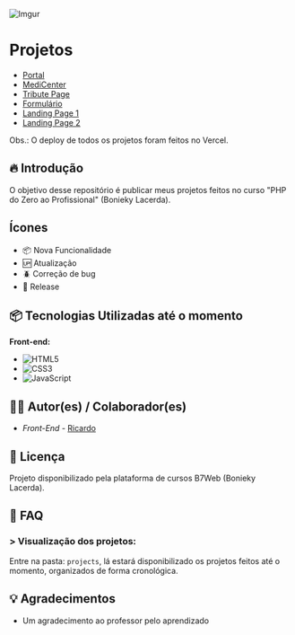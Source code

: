 ![Imgur](https://i.imgur.com/Bym2Q2L.png)

# Projetos
- [Portal](https://b7web-1.vercel.app)
- [MediCenter](https://b7web-3.vercel.app)
- [Tribute Page](https://b7web-4.vercel.app)
- [Formulário](https://b7web-5.vercel.app)
- [Landing Page 1](https://b7web-6.vercel.app)
- [Landing Page 2](https://b7web-7.vercel.app)

Obs.: O deploy de todos os projetos foram feitos no Vercel.

## 🔥 Introdução
O objetivo desse repositório é publicar meus projetos feitos no curso "PHP do Zero ao Profissional" (Bonieky Lacerda).

## Ícones

- :package: Nova Funcionalidade
- :up: Atualização
- :beetle: Correção de bug
- :checkered_flag: Release

## 📦 Tecnologias Utilizadas até o momento

**Front-end:**

* ![HTML5](https://img.shields.io/badge/html5-%23E34F26.svg?style=for-the-badge&logo=html5&logoColor=white)
* ![CSS3](https://img.shields.io/badge/css3-%231572B6.svg?style=for-the-badge&logo=css3&logoColor=white)
* ![JavaScript](https://img.shields.io/badge/javascript-%23323330.svg?style=for-the-badge&logo=javascript&logoColor=%23F7DF1E)

## 👷‍♂️ Autor(es) / Colaborador(es)
 
 * *Front-End* - [Ricardo](https://github.com/riicard0)

## 📄 Licença
Projeto disponibilizado pela plataforma de cursos B7Web (Bonieky Lacerda).

## 💭 FAQ

### > Visualização dos projetos:
Entre na pasta:
```projects```, lá estará disponibilizado os projetos feitos até o momento, organizados de forma cronológica.
 
## 💡 Agradecimentos
* Um agradecimento ao professor pelo aprendizado